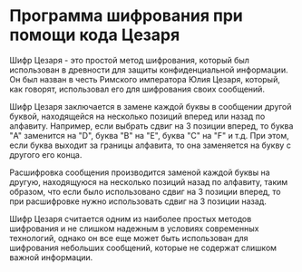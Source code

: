 # Программа шифрования при помощи кода Цезаря
Шифр Цезаря - это простой метод шифрования, который был использован в древности для защиты конфиденциальной информации. Он был назван в честь Римского императора Юлия Цезаря, который, как говорят, использовал его для шифрования своих сообщений.

Шифр Цезаря заключается в замене каждой буквы в сообщении другой буквой, находящейся на несколько позиций вперед или назад по алфавиту. Например, если выбрать сдвиг на 3 позиции вперед, то буква "A" заменится на "D", буква "B" на "E", буква "C" на "F" и т.д. При этом, если буква выходит за границы алфавита, то она заменяется на букву с другого его конца.

Расшифровка сообщения производится заменой каждой буквы на другую, находящуюся на несколько позиций назад по алфавиту, таким образом, что если было использовано сдвиг на 3 позиции вперед, то при расшифровке нужно использовать сдвиг на 3 позиции назад.

Шифр Цезаря считается одним из наиболее простых методов шифрования и не слишком надежным в условиях современных технологий, однако он все еще может быть использован для шифрования небольших сообщений, которые не содержат слишком важной информации.
